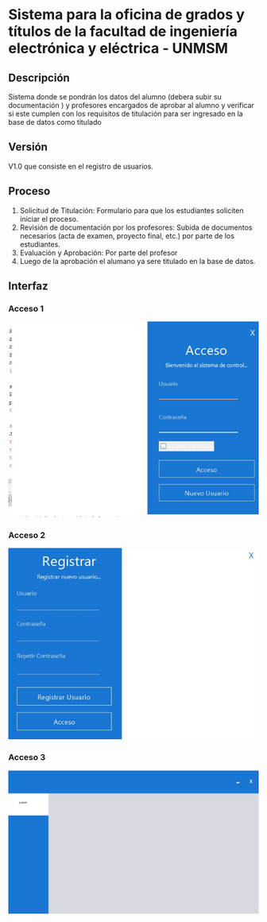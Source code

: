 # Sistema para la oficina de grados y títulos de la facultad de ingeniería electrónica y eléctrica - UNMSM

## Descripción
Sistema donde se pondrán los datos del alumno (debera subir su documentación ) y profesores encargados de aprobar al alumno  y verificar si este cumplen con los requisitos de titulación para ser ingresado en la base de datos como titulado

## Versión
V1.0 que consiste en el registro de usuarios.

## Proceso
1. Solicitud de Titulación: Formulario para que los estudiantes soliciten iniciar el proceso.
2. Revisión de documentación por los profesores: Subida de documentos necesarios (acta de examen, proyecto final, etc.) por parte de los estudiantes.
3. Evaluación y Aprobación: Por parte del profesor
4. Luego de la aprobación el alumano ya sere titulado en la base de datos.

## Interfaz
### Acceso 1
<p align="center">
  <img width="auto" height="auto" src="https://github.com/Marisol-137/Proy_FIEE_OGT/blob/main/acceso1.jpeg">
</p>

### Acceso 2
<p align="center">
  <img width="auto" height="auto" src="https://github.com/Marisol-137/Proy_FIEE_OGT/blob/main/acceso2.jpeg">
</p>

### Acceso 3
<p align="center">
  <img width="auto" height="auto" src="https://github.com/Marisol-137/Proy_FIEE_OGT/blob/main/acceso3.jpeg">
</p>
